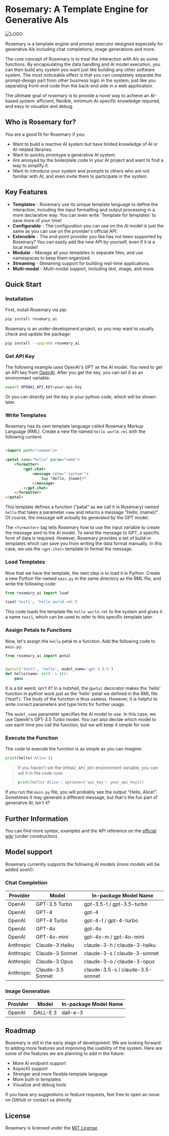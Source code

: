 # Rosemary: A Template Engine for Generative AIs

![LOGO](logo.jpg)

Rosemary is a template engine and prompt executor designed especially for generative AIs including chat completions,
image generations and more.

The core concept of Rosemary is to treat the interaction with AIs as some functions. By encapsulating the data handling
and AI model execution, you can then build any system you want just like building any other software system. The most noticeable
effect is that you can completely separate the prompt-design part from other business logic in the system, just like
you separating front-end code fron the back-end side in a web appilication.

The ultimate goal of rosemary is to provide a novel way to achieve an AI-based system: efficient, flexible, minimum
AI-specific knowledge required, and easy to visualize and debug.

## Who is Rosemary for?

You are a good fit for Rosemary if you:

- Want to build a reactive AI system but have limited knowledge of AI or AI-related libraries.
- Want to quickly prototype a generative AI system.
- Are annoyed by the boilerplate code in your AI project and want to find a way to simplify it.
- Want to introduce your system and prompts to others who are not familiar with AI, and even invite them to participate
  in the system.

## Key Features

- **Templates** - Rosemary use its unique template language to define the interaction, including the input formatting
  and output processing in a more declarative way. You can even write 'Template for templates' to save more of your
  time!
- **Configurable** - The configuration you can use on the AI model is just the same as you can use on the provider's
  official API.
- **Extensible** - The end-point provider you like has not been supported by Rosemary? You can easily add the new API by
  yourself, even if it is a local model!
- **Modular** - Manage all your templates in separate files, and use namespaces to keep them organized.
- **Streaming** - Streaming support for building real-time applications.
- **Multi-modal** - Multi-modal support, including text, image, and more.

## Quick Start

### Installation

First, install Rosemary via pip:

```bash
pip install rosemary_ai
```

Rosemary is an under-development project, so you may want to usually check and update the package:

```bash
pip install --upgrade rosemary_ai
```

### Get API Key

The following example uses OpenAI's GPT as the AI model. You need to get an API key
from [OpenAI](https://beta.openai.com/signup/). After you get the key, you can set it as an environment variable:

```bash
export OPENAI_API_KEY=your-api-key
```

Or you can directly set the key in your python code, which will be shown later.

### Write Templates

Rosemary has its own template language called Rosemary Markup Language (RML). Create a new file named `hello world.rml`
with the following content:

```html

<import path="common"/>

<petal name="hello" param="name">
    <formatter>
        <gpt.chat>
            <message role="'system'">
                Say "Hello, {name}!"
            </message>
        </gpt.chat>
    </formatter>
</petal>
```

This template defines a function ("petal" as we call it in Rosemary) named `hello` that takes a parameter `name` and
returns a message "Hello, {name}!". Of course, the message will actually be generated by the GPT model.

The `<formatter>` tag tells Rosemary how to use the input variable to create the message sent to the AI model. To send
the message to GPT, a specific form of data is required. However, Rosemary provides a set of build-in templates which
can save you from writing the data format manually. In this case, we use the `<gpt.chat>` template to format the
message.

### Load Templates

Now that we have the template, the next step is to load it in Python. Create a new Python file named `main.py` in the
same directory as the RML file, and write the following code:

```python
from rosemary_ai import load

load('test1', 'hello world.rml')
```

This code loads the template file `hello world.rml` to the system and gives it a name `test1`, which can be used to
refer to this specific template later.

### Assign Petals to Functions

Now, let's assign the `hello` petal to a function. Add the following code to `main.py`:

```python
from rosemary_ai import petal


@petal('test1', 'hello', model_name='gpt-3.5-t')
def hello(name: str) -> str:
    pass
```

It is a bit weird, isn't it? In a nutshell, the `@petal` decorator makes the 'hello' function in python work just as
the 'hello' petal we defined in the RML file ('test1'). The body of the function is thus useless. However, it is helpful
to write correct parameters and type hints for further usage.

The `model_name` parameter specifies the AI model to use. In this case, we use OpenAI's GPT-3.5 Turbo model. You can
also decide which model to use each time you call the function, but we will keep it simple for now.

### Execute the Function

The code to execute the function is as simple as you can imagine:

```python
print(hello('Alice'))
```

> If you haven't set the `OPENAI_API_KEY` environment variable, you can set it in the code now:
> ```python
> print(hello('Alice', options={'api_key': your_api_key}))
> ```

If you run the `main.py` file, you will probably see the output "Hello, Alice!". Sometimes it may generate a different
message, but that's the fun part of generative AI, isn't it?

## Further Information

You can find more syntax, examples and the API reference on
the [official wiki](https://github.com/snw2015/Rosemary-AI/wiki)
(under construction).

## Model support

Rosemary currently supports the following AI models (more models will be added soon!):

### Chat Completion
| Provider  | Model             | In-package Model Name            |
|-----------|-------------------|----------------------------------|
| OpenAI    | GPT-3.5 Turbo     | gpt-3.5-t / gpt-3.5-turbo        |
| OpenAI    | GPT-4             | gpt-4                            |
| OpenAI    | GPT-4 Turbo       | gpt-4-t / gpt-4-turbo            |
| OpenAI    | GPT-4o            | gpt-4o                           |
| OpenAI    | GPT-4o-mini       | gpt-4o-m / gpt-4o-mini           |
| Anthropic | Claude-3 Haiku    | claude-3-h / claude-3-haiku      |
| Anthropic | Claude-3 Sonnet   | claude-3-s / claude-3-sonnet     |
| Anthropic | Claude-3 Opus     | claude-3-o / claude-3-opus       |
| Anthropic | Claude-3.5 Sonnet | claude-3.5-s / claude-3.5-sonnet |

### Image Generation
| Provider  | Model             | In-package Model Name            |
|-----------|-------------------|----------------------------------|
| OpenAI    | DALL-E 3          | dall-e-3                         |

## Roadmap

Rosemary is still in the early stage of development. We are looking forward to adding more features and improving the
usability of the system. Here are some of the features we are planning to add in the future:

- More AI endpoint support
- AsyncIO support
- Stronger and more flexible template language
- More built-in templates
- Visualize and debug tools

If you have any suggestions or feature requests, feel free to open an issue on GitHub or contact us directly.

## License

Rosemary is licensed under the [MIT License](LICENSE).
